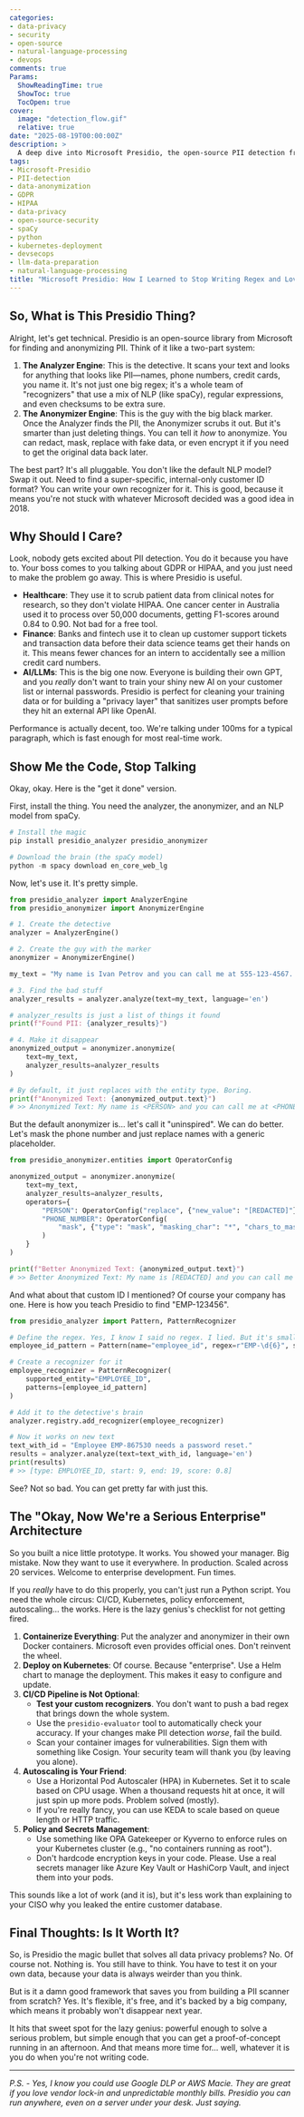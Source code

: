 ```yaml
---
categories:
- data-privacy
- security
- open-source
- natural-language-processing
- devops
comments: true
Params:
  ShowReadingTime: true
  ShowToc: true
  TocOpen: true
cover:
  image: "detection_flow.gif"
  relative: true
date: "2025-08-19T00:00:00Z"
description: >
  A deep dive into Microsoft Presidio, the open-source PII detection framework. This guide dissects its Analyzer and Anonymizer engines, real-world use cases from HIPAA compliance to LLM data preparation, and provides practical code for custom recognizers. We then scale it up to a production-grade Kubernetes architecture with CI/CD gates, HPA autoscaling, and policy-as-code, showing you how to solve serious data privacy problems without writing a monster regex you'll regret.
tags:
- Microsoft-Presidio
- PII-detection
- data-anonymization
- GDPR
- HIPAA
- data-privacy
- open-source-security
- spaCy
- python
- kubernetes-deployment
- devsecops
- llm-data-preparation
- natural-language-processing
title: "Microsoft Presidio: How I Learned to Stop Writing Regex and Love the Recognizer"
---
```


## So, What is This Presidio Thing?

Alright, let's get technical. Presidio is an open-source library from Microsoft for finding and anonymizing PII. Think of it like a two-part system:

1. **The Analyzer Engine**: This is the detective. It scans your text and looks for anything that looks like PII—names, phone numbers, credit cards, you name it. It's not just one big regex; it's a whole team of "recognizers" that use a mix of NLP (like spaCy), regular expressions, and even checksums to be extra sure.
2. **The Anonymizer Engine**: This is the guy with the big black marker. Once the Analyzer finds the PII, the Anonymizer scrubs it out. But it's smarter than just deleting things. You can tell it *how* to anonymize. You can redact, mask, replace with fake data, or even encrypt it if you need to get the original data back later.

The best part? It's all pluggable. You don't like the default NLP model? Swap it out. Need to find a super-specific, internal-only customer ID format? You can write your own recognizer for it. This is good, because it means you're not stuck with whatever Microsoft decided was a good idea in 2018.

## Why Should I Care?

Look, nobody gets excited about PII detection. You do it because you have to. Your boss comes to you talking about GDPR or HIPAA, and you just need to make the problem go away. This is where Presidio is useful.

* **Healthcare**: They use it to scrub patient data from clinical notes for research, so they don't violate HIPAA. One cancer center in Australia used it to process over 50,000 documents, getting F1-scores around 0.84 to 0.90. Not bad for a free tool.
* **Finance**: Banks and fintech use it to clean up customer support tickets and transaction data before their data science teams get their hands on it. This means fewer chances for an intern to accidentally see a million credit card numbers.
* **AI/LLMs**: This is the big one now. Everyone is building their own GPT, and you *really* don't want to train your shiny new AI on your customer list or internal passwords. Presidio is perfect for cleaning your training data or for building a "privacy layer" that sanitizes user prompts before they hit an external API like OpenAI.

Performance is actually decent, too. We're talking under 100ms for a typical paragraph, which is fast enough for most real-time work.

## Show Me the Code, Stop Talking

Okay, okay. Here is the "get it done" version.

First, install the thing. You need the analyzer, the anonymizer, and an NLP model from spaCy.

```python
# Install the magic
pip install presidio_analyzer presidio_anonymizer

# Download the brain (the spaCy model)
python -m spacy download en_core_web_lg
```

Now, let's use it. It's pretty simple.

```python
from presidio_analyzer import AnalyzerEngine
from presidio_anonymizer import AnonymizerEngine

# 1. Create the detective
analyzer = AnalyzerEngine()

# 2. Create the guy with the marker
anonymizer = AnonymizerEngine()

my_text = "My name is Ivan Petrov and you can call me at 555-123-4567. My lawyer is John Smith."

# 3. Find the bad stuff
analyzer_results = analyzer.analyze(text=my_text, language='en')

# analyzer_results is just a list of things it found
print(f"Found PII: {analyzer_results}")

# 4. Make it disappear
anonymized_output = anonymizer.anonymize(
    text=my_text,
    analyzer_results=analyzer_results
)

# By default, it just replaces with the entity type. Boring.
print(f"Anonymized Text: {anonymized_output.text}")
# >> Anonymized Text: My name is <PERSON> and you can call me at <PHONE_NUMBER>. My lawyer is <PERSON>.
```

But the default anonymizer is... let's call it "uninspired". We can do better. Let's mask the phone number and just replace names with a generic placeholder.

```python
from presidio_anonymizer.entities import OperatorConfig

anonymized_output = anonymizer.anonymize(
    text=my_text,
    analyzer_results=analyzer_results,
    operators={
        "PERSON": OperatorConfig("replace", {"new_value": "[REDACTED]"}),
        "PHONE_NUMBER": OperatorConfig(
            "mask", {"type": "mask", "masking_char": "*", "chars_to_mask": 12}
        )
    }
)

print(f"Better Anonymized Text: {anonymized_output.text}")
# >> Better Anonymized Text: My name is [REDACTED] and you can call me at ************. My lawyer is [REDACTED].
```

And what about that custom ID I mentioned? Of course your company has one. Here is how you teach Presidio to find "EMP-123456".

```python
from presidio_analyzer import Pattern, PatternRecognizer

# Define the regex. Yes, I know I said no regex. I lied. But it's small.
employee_id_pattern = Pattern(name="employee_id", regex=r"EMP-\d{6}", score=0.8)

# Create a recognizer for it
employee_recognizer = PatternRecognizer(
    supported_entity="EMPLOYEE_ID",
    patterns=[employee_id_pattern]
)

# Add it to the detective's brain
analyzer.registry.add_recognizer(employee_recognizer)

# Now it works on new text
text_with_id = "Employee EMP-867530 needs a password reset."
results = analyzer.analyze(text=text_with_id, language='en')
print(results)
# >> [type: EMPLOYEE_ID, start: 9, end: 19, score: 0.8]
```

See? Not so bad. You can get pretty far with just this.

## The "Okay, Now We're a Serious Enterprise" Architecture

So you built a nice little prototype. It works. You showed your manager. Big mistake. Now they want to use it everywhere. In production. Scaled across 20 services. Welcome to enterprise development. Fun times.

If you *really* have to do this properly, you can't just run a Python script. You need the whole circus: CI/CD, Kubernetes, policy enforcement, autoscaling... the works. Here is the lazy genius's checklist for not getting fired.

1. **Containerize Everything**: Put the analyzer and anonymizer in their own Docker containers. Microsoft even provides official ones. Don't reinvent the wheel.
2. **Deploy on Kubernetes**: Of course. Because "enterprise". Use a Helm chart to manage the deployment. This makes it easy to configure and update.
3. **CI/CD Pipeline is Not Optional**:
    * **Test your custom recognizers**. You don't want to push a bad regex that brings down the whole system.
    * Use the `presidio-evaluator` tool to automatically check your accuracy. If your changes make PII detection *worse*, fail the build.
    * Scan your container images for vulnerabilities. Sign them with something like Cosign. Your security team will thank you (by leaving you alone).
4. **Autoscaling is Your Friend**:
    * Use a Horizontal Pod Autoscaler (HPA) in Kubernetes. Set it to scale based on CPU usage. When a thousand requests hit at once, it will just spin up more pods. Problem solved (mostly).
    * If you're really fancy, you can use KEDA to scale based on queue length or HTTP traffic.
5. **Policy and Secrets Management**:
    * Use something like OPA Gatekeeper or Kyverno to enforce rules on your Kubernetes cluster (e.g., "no containers running as root").
    * Don't hardcode encryption keys in your code. Please. Use a real secrets manager like Azure Key Vault or HashiCorp Vault, and inject them into your pods.

This sounds like a lot of work (and it is), but it's less work than explaining to your CISO why you leaked the entire customer database.

## Final Thoughts: Is It Worth It?

So, is Presidio the magic bullet that solves all data privacy problems? No. Of course not. Nothing is. You still have to think. You have to test it on your own data, because your data is always weirder than you think.

But is it a damn good framework that saves you from building a PII scanner from scratch? Yes. It's flexible, it's free, and it's backed by a big company, which means it probably won't disappear next year.

It hits that sweet spot for the lazy genius: powerful enough to solve a serious problem, but simple enough that you can get a proof-of-concept running in an afternoon. And that means more time for... well, whatever it is you do when you're not writing code.

---

*P.S. - Yes, I know you could use Google DLP or AWS Macie. They are great if you love vendor lock-in and unpredictable monthly bills. Presidio you can run anywhere, even on a server under your desk. Just saying.*
